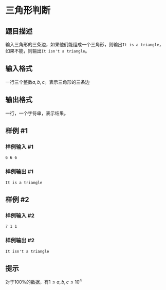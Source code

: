 # 三角形判断

## 题目描述

输入三角形的三条边，如果他们能组成一个三角形，则输出`It is a triangle`，如果不能，则输出`It isn't a triangle`。

## 输入格式

一行三个整数$a, b, c$。表示三角形的三条边

## 输出格式

一行，一个字符串，表示结果。

## 样例 #1

### 样例输入 #1

```
6 6 6
```

### 样例输出 #1

```
It is a triangle
```

## 样例 #2

### 样例输入 #2

```
7 1 1
```

### 样例输出 #2

```
It isn't a triangle
```

## 提示

对于$100\%$的数据，有$1 \leq a, b, c \leq 10^4$